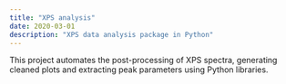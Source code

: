 ```yaml
---
title: "XPS analysis"
date: 2020-03-01
description: "XPS data analysis package in Python"
---
```


This project automates the post-processing of XPS spectra, generating cleaned plots and extracting peak parameters using Python libraries.
